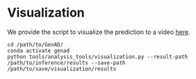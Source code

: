 # Visualization

We provide the script to visualize the prediction to a video [here](../tools/analysis_tools/visualization.py).

```shell
cd /path/to/GenAD/
conda activate genad
python tools/analysis_tools/visualization.py --result-path /path/to/inference/results --save-path /path/to/save/visualization/results
```

